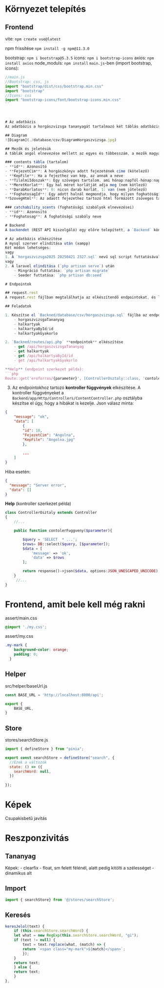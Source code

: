 # Környezet telepítés

## Frontend
vite: `npm create vue@latest`

npm frissítése
`npm install -g npm@11.3.0`

bootstrap: `npm i bootstrap@5.3.5`
icons: `npm i bootstrap-icons`
axios: `npm install axios`
node_moduls: `npm install`
`main.js`-ben (import bootstrap, icons):
```js
//main.js
//Bootstrap: css, js
import "bootstrap/dist/css/bootstrap.min.css"
import "bootstrap"
//Icons: css
import "bootstrap-icons/font/bootstrap-icons.min.css"
``



# Az adatbázis
Az adatbázis a horgászvizsga tananyagát tartalmazó két táblás adatbázis kicsit leegyszerűsített formában.

## Diagram
![Diagram](./database/csv/DiagramHorgaszvizsga.jpg)

## Mezők és jeletésük
A táblák angol elnevezése mellett az egyes és többesszám, a mezők magyar elnevezése mellett, pedig a jobb érthetőség miatt döntöttünk.

### contents tábla (tartalom)
- **id**: Azonosító
- **FejezetCim**: A horgászkönyv adott fejezetének címe (kötelező)
- **KepFile**: Ha a fejezthez van kép, az annak a neve
- **TilalmiIdoszak**: Egy szöveges tartalom, ami hónap:napTól-hónap:napIg formában írja le a tilami időszakok (nem kötelező)
- **MeretKorlat**: Egy hal méret korlátját adja meg (nem kötlező)
- **DarabKorlatos**: 0: nicsn darab korlát, 1: van (nem jötelező)
- **FoghatosagId**: Egy adott halnál megmondja, hogy milyen foghatósági korlátok vonatkoznak rá. (nem kötelező)
**SzovegHtml**: Az adaott fejezethez tartozó html formázott zsöveges tartalom

### catchability_scents (foghatósági szabályok elnevezései)
- **id**: Azonosító
- **Foghatosag**: A foghatósági szabály neve

# Backend
A backendet (REST API kiszolgáló) egy előre telepített, a `Backend` könytárban  található laravel segítségével készítse el.

# Az adatbázis elkészítése
A mysql szerver elindítása után (xampp)
Két módon lehetséges:
vagy
1. A `horgaszvizsga2025 20250421 2327.sql` nevű sql script futtatásával
vagy
2. A laravel elinditása (`php artisan serve`) után
    - Mingráció futtatása: `php artisan migrate`
    - Seeder futtatása: `php artisan db:seed`

# Endpointok

## request.rest
A request.rest fájlban megtalálhatja az elkészítendő endpointokat, és leírásukat.

## Feladatok

1. Készítse el `Backned/database/csv/horgaszvizsga.sql` fájlba az endpointok alapjául szolgáló **sql lekérdező parancsokat**.
    - horgaszvizsgaTananyag
    - halkartyak
    - halkartyaById/id
    - halkartyakGyakorlo

2. `Backned/routes/api.php` **endpointok** elkészítése
    - get /api/horgaszvizsgaTananyag
    - get halkartyak
    - get /api/halkartyaById/id
    - get /api/halkartyakGyakorlo

**Help** (endpoint szerkezet példa):
```php
Route::get('eroforras/{parameter}', [ControllerOsztaly::class, 'contolerFuggveny']);
```

3. Az endpointokhoz tartozó **kontroller függvények** elkészítése.
A kontroller függvényeket a `Backend/app/Http/Controllers/ContentController.php` osztályba készítse el úgy, hogy a hibákat is kezelje. 
Json válasz minta:
```json
{
    "message": "ok",
    "data": [
        {
        "id": 18,
        "FejezetCim": "Angolna",
        "KepFile": "Angolna.jpg"
        },
    
        ...
    ]
}  
```

Hiba esetén:
```json
{
  "message": "Server error",
  "data": []
}
```


**Help** (kontroller szerkezet példa)
```php
class ControllerOsztaly extends Controller
{
    //...

    public function contolerFuggveny($parameter){

        $query = 'SELECT  * ...';
        $rows= DB::select($query, [$parameter]);
        $data = [
            'message' => 'ok',
            'data' => $rows
        ];

        return response()->json($data, options:JSON_UNESCAPED_UNICODE);
    }
     //...
}
```

# Frontend, amit bele kell még rakni

assert/main.css
```css
@import './my.css';
```

assert/my.css
```css
.my-mark {
    background-color: orange;
    padding: 0;
  }
```

## Helper
src/helper/baseUrl.js

```js
const BASE_URL = 'http://localhost:8000/api';

export {
    BASE_URL,
}
```

## Store
stores/searchStore.js
```js
import { defineStore } from "pinia";

export const searchStore = defineStore("search", {
  //Ezek a változók
  state: () => ({
    searchWord: null,
  })
  
});

```

# Képek
Csupakisbetű javítás

# Reszponzivitás
## Tananyag
Képek:
    - clearfix
    - float, sm felett félénél,  alatt pedig kitölti a szélességet
    - dinamikus alt

## Import
```js
import { searchStore} from '@/stores/searchStore';
```

## Keresés
```js
keresJelol(text) {
    if (this.searchStore.searchWord) {
    let what = new RegExp(this.searchStore.searchWord, "gi");
    if (text != null) {
        text = text.replace(what, (match) => {
        return `<span class="my-mark">${match}</span>`;
        });
    }
    return text;
    } else {
    return text;
    }
},
```


